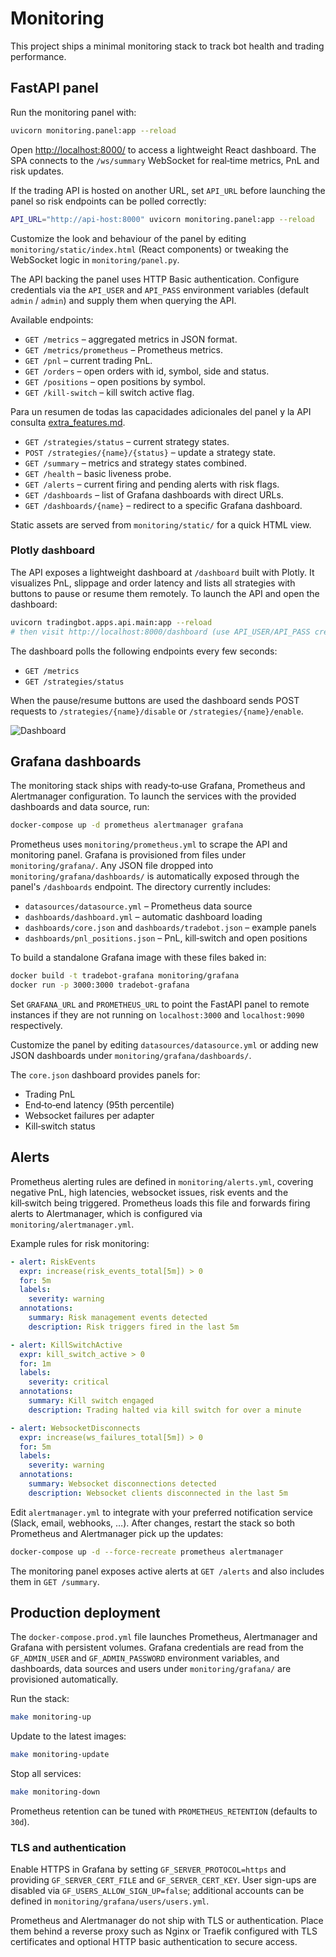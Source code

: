 # Monitoring

This project ships a minimal monitoring stack to track bot health and
trading performance.

## FastAPI panel

Run the monitoring panel with:

```bash
uvicorn monitoring.panel:app --reload
```

Open <http://localhost:8000/> to access a lightweight React dashboard. The
SPA connects to the `/ws/summary` WebSocket for real‑time metrics, PnL and
risk updates.

If the trading API is hosted on another URL, set `API_URL` before launching
the panel so risk endpoints can be polled correctly:

```bash
API_URL="http://api-host:8000" uvicorn monitoring.panel:app --reload
```

Customize the look and behaviour of the panel by editing
`monitoring/static/index.html` (React components) or tweaking the WebSocket
logic in `monitoring/panel.py`.

The API backing the panel uses HTTP Basic authentication. Configure
credentials via the `API_USER` and `API_PASS` environment variables
(default `admin` / `admin`) and supply them when querying the API.

Available endpoints:

- `GET /metrics` – aggregated metrics in JSON format.
- `GET /metrics/prometheus` – Prometheus metrics.
- `GET /pnl` – current trading PnL.
- `GET /orders` – open orders with id, symbol, side and status.
- `GET /positions` – open positions by symbol.
- `GET /kill-switch` – kill switch active flag.

Para un resumen de todas las capacidades adicionales del panel y la API
consulta [extra_features.md](extra_features.md).
- `GET /strategies/status` – current strategy states.
- `POST /strategies/{name}/{status}` – update a strategy state.
- `GET /summary` – metrics and strategy states combined.
- `GET /health` – basic liveness probe.
- `GET /alerts` – current firing and pending alerts with risk flags.
- `GET /dashboards` – list of Grafana dashboards with direct URLs.
- `GET /dashboards/{name}` – redirect to a specific Grafana dashboard.

Static assets are served from `monitoring/static/` for a quick HTML view.

### Plotly dashboard

The API exposes a lightweight dashboard at `/dashboard` built with Plotly.
It visualizes PnL, slippage and order latency and lists all strategies with
buttons to pause or resume them remotely. To launch the API and open the
dashboard:

```bash
uvicorn tradingbot.apps.api.main:app --reload
# then visit http://localhost:8000/dashboard (use API_USER/API_PASS credentials)
```

The dashboard polls the following endpoints every few seconds:

- `GET /metrics`
- `GET /strategies/status`

When the pause/resume buttons are used the dashboard sends POST requests to
`/strategies/{name}/disable` or `/strategies/{name}/enable`.

![Dashboard](https://via.placeholder.com/800x400.png?text=Monitoring%20Dashboard)

## Grafana dashboards

The monitoring stack ships with ready‑to‑use Grafana, Prometheus and
Alertmanager configuration. To launch the services with the provided
dashboards and data source, run:

```bash
docker-compose up -d prometheus alertmanager grafana
```

Prometheus uses `monitoring/prometheus.yml` to scrape the API and
monitoring panel. Grafana is provisioned from files under
`monitoring/grafana/`. Any JSON file dropped into
`monitoring/grafana/dashboards/` is automatically exposed through the
panel's `/dashboards` endpoint. The directory currently includes:

* `datasources/datasource.yml` – Prometheus data source
* `dashboards/dashboard.yml` – automatic dashboard loading
* `dashboards/core.json` and `dashboards/tradebot.json` – example panels
* `dashboards/pnl_positions.json` – PnL, kill‑switch and open positions

To build a standalone Grafana image with these files baked in:

```bash
docker build -t tradebot-grafana monitoring/grafana
docker run -p 3000:3000 tradebot-grafana
```

Set `GRAFANA_URL` and `PROMETHEUS_URL` to point the FastAPI panel to
remote instances if they are not running on `localhost:3000` and
`localhost:9090` respectively.

Customize the panel by editing `datasources/datasource.yml` or adding new
JSON dashboards under `monitoring/grafana/dashboards/`.

The `core.json` dashboard provides panels for:

- Trading PnL
- End‑to‑end latency (95th percentile)
- Websocket failures per adapter
- Kill‑switch status

## Alerts

Prometheus alerting rules are defined in `monitoring/alerts.yml`,
covering negative PnL, high latencies, websocket issues, risk events and
the kill‑switch being triggered. Prometheus loads this file and forwards
firing alerts to Alertmanager, which is configured via
`monitoring/alertmanager.yml`.

Example rules for risk monitoring:

```yaml
- alert: RiskEvents
  expr: increase(risk_events_total[5m]) > 0
  for: 5m
  labels:
    severity: warning
  annotations:
    summary: Risk management events detected
    description: Risk triggers fired in the last 5m

- alert: KillSwitchActive
  expr: kill_switch_active > 0
  for: 1m
  labels:
    severity: critical
  annotations:
    summary: Kill switch engaged
    description: Trading halted via kill switch for over a minute

- alert: WebsocketDisconnects
  expr: increase(ws_failures_total[5m]) > 0
  for: 5m
  labels:
    severity: warning
  annotations:
    summary: Websocket disconnections detected
    description: Websocket clients disconnected in the last 5m
```

Edit `alertmanager.yml` to integrate with your preferred notification
service (Slack, email, webhooks, …). After changes, restart the stack so
both Prometheus and Alertmanager pick up the updates:

```bash
docker-compose up -d --force-recreate prometheus alertmanager
```

The monitoring panel exposes active alerts at `GET /alerts` and also
includes them in `GET /summary`.

## Production deployment

The `docker-compose.prod.yml` file launches Prometheus, Alertmanager and
Grafana with persistent volumes. Grafana credentials are read from the
`GF_ADMIN_USER` and `GF_ADMIN_PASSWORD` environment variables, and
dashboards, data sources and users under `monitoring/grafana/` are provisioned
automatically.

Run the stack:

```bash
make monitoring-up
```

Update to the latest images:

```bash
make monitoring-update
```

Stop all services:

```bash
make monitoring-down
```

Prometheus retention can be tuned with `PROMETHEUS_RETENTION` (defaults to
`30d`).

### TLS and authentication

Enable HTTPS in Grafana by setting `GF_SERVER_PROTOCOL=https` and providing
`GF_SERVER_CERT_FILE` and `GF_SERVER_CERT_KEY`. User sign-ups are disabled via
`GF_USERS_ALLOW_SIGN_UP=false`; additional accounts can be defined in
`monitoring/grafana/users/users.yml`.

Prometheus and Alertmanager do not ship with TLS or authentication. Place
them behind a reverse proxy such as Nginx or Traefik configured with TLS
certificates and optional HTTP basic authentication to secure access.
